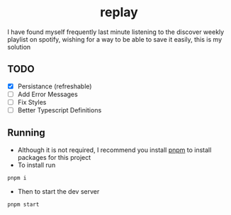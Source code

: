 <div align="center"><h1>replay</h1></div>

I have found myself frequently last minute listening to the discover weekly playlist on spotify, wishing for a way to be able to save it easily, this is my solution

## TODO

-   [x] Persistance (refreshable)
-   [ ] Add Error Messages
-   [ ] Fix Styles
-   [ ] Better Typescript Definitions

## Running

-   Although it is not required, I recommend you install [pnpm](https://pnpm.io/) to install packages for this project
-   To install run

```bash
pnpm i
```

-   Then to start the dev server

```bash
pnpm start
```
